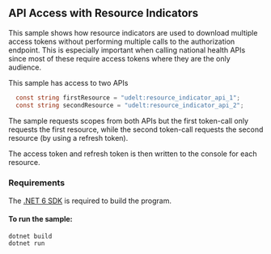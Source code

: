 ## API Access with Resource Indicators

This sample shows how resource indicators are used to download multiple access tokens without performing multiple calls to the authorization endpoint. This is especially important when calling national health APIs since most of these require 
access tokens where they are the only audience. 

This sample has access to two APIs

```csharp
  const string firstResource = "udelt:resource_indicator_api_1";
  const string secondResource = "udelt:resource_indicator_api_2";
```

The sample requests scopes from both APIs but the first token-call only requests the first resource, while the second token-call requests the second resource (by using a refresh token).

The access token and refresh token is then written to the console for each resource.


### Requirements

The [.NET 6 SDK](https://dotnet.microsoft.com/en-us/download/dotnet/6.0) is required to build the program.

#### To run the sample:
```
dotnet build
dotnet run
```
